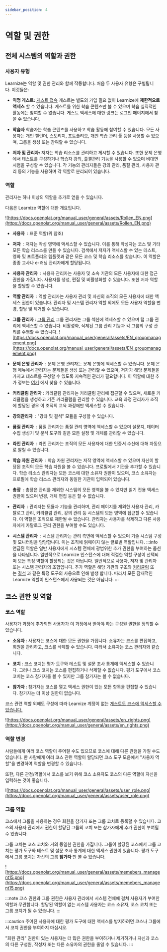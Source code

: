 ```yaml
---
sidebar_position: 4
---
```

# 역할 및 권한

## 전체 시스템의 역할과 권한

### 사용자 유형

Learnize는 역할 및 권한 관리와 함께 작동합니다. 처음 두 사용자 유형은 구별됩니다. 이것들은:

- **익명 게스트:** 
    [게스트 접속](https://docs.openolat.org/manual_user/general/Guest_access/)
    게스트는 별도의 가입 필요 없이 Learnize에 **제한적으로 액세스** 할 수 있습니다. 게스트를 위한 학습 콘텐츠만 볼 수 있으며 학습 실직적인 활동에는 참여할 수 없습니다. 게스트 액세스에 대한 링크는 로그인 페이지에서 찾을 수 있습니다.

- **학습자**
    학습자는 학습 콘텐츠를 사용하고 학습 활동에 참여할 수 있습니다. 모든 사용자는 개인 캘린더, 스토리지, 포트폴리오, 개인 학습 관리 툴 등을 사용할 수 있으며, 그룹을 생성 또는 참여할 수 있습니다.

- **저자 및 관리자:**
    저자는 학습 리소스를 관리하고 게시할 수 있습니다. 또한 문제 은행에서 테스트를 구성하거나 학습자 강의, 출결관리 기능을 사용할 수 있으며 비대면 시험을 구성할 수 있습니다. 각 기능의 관리자들은 강의 관리, 품질 관리, 사용자 관리 등의 기능을 사용하며 각 역할로 분리되어 있습니다.

### 역할

관리자는 하나 이상의 역할을 추가로 얻을 수 있습니다.

다음은 Learnize 역할에 대한 개요입니다.

![https://docs.openolat.org/manual_user/general/assets/Rollen_EN.png](https://docs.openolat.org/manual_user/general/assets/Rollen_EN.png)

- **사용자** 
    : 표준 역할(위 참조)

- **저자** 
    : 저자는 작성 영역에 액세스할 수 있습니다. 이를 통해 작성자는 코스 및 기타 모든 학습 리소스를 만들 수 있습니다. 검색에서 저자가 액세스할 수 있는 테스트, 영화 및 포트폴리오 템플릿과 같은 모든 코스 및 학습 리소스를 찾습니다. 이 역할은 종종 교사나 e-러닝 관리자에게 할당됩니다.

- **사용자 관리자** 
    : 사용자 관리자는 사용자 및 소속 기관의 모든 사용자에 대한 접근 권한을 가집니다. 사용자를 생성, 편집 및 비활성화할 수 있습니다. 또한 저자 역할을 할당할 수 있습니다.

- **역할 관리자** 
    : 역할 관리자는 사용자 관리 및 자신의 조직의 모든 사용자에 대한 액세스 권한이 있습니다. 관리자 및 시스템 관리자 역할 외에도 모든 사용자 역할을 변경, 할당 및 제거할 수 있습니다.

- **그룹 관리자** 
    : [그룹 관리](https://confluence.openolat.org/display/OO130EN/Group+Management) 그룹 관리자는 그룹 섹션에 액세스할 수 있으며 탭 그룹 관리에 액세스할 수 있습니다. 비활성화, 삭제된 그룹 관리 기능과 각 그룹의 구성 관리를 수행할 수 있습니다.
![https://docs.openolat.org/manual_user/general/assets/EN_groupmanagement.png](https://docs.openolat.org/manual_user/general/assets/EN_groupmanagement.png)
    
- **문제 은행 관리자** 
    : 문제 은행 관리자는 문제 은행에 액세스할 수 있습니다. 문제 은행 메뉴에서 관리자는 문제들을 생성 또는 관리할 수 있으며, 저자가 해당 문제들을 가지고 테스트를 구성할 수 있도록 지속적인 관리가 필요합니다. 이 역할에 대한 추가 정보는 [여기](https://confluence.openolat.org/display/OO112DE/Question+Bank+Administration) 에서 찾을 수 있습니다.

- **커리큘럼 관리자** 
    : 커리큘럼 관리자는 커리큘럼 관리에 접근할 수 있으며, 새로운 커리큘럼을 생성하고 기존 커리큘럼을 관리할 수 있습니다. 교육 과정 관리자가 조직에 할당된 경우 이 조직의 교육 과정에만 액세스할 수 있습니다.
    
- **강의관리자** 
    : "강좌 및 결석" 모듈을 구성할 수 있습니다.

- **품질 관리자** 
    : 품질 관리자는 품질 관리 영역에 액세스할 수 있으며 설문지, 데이터 수집 생성기 및 분석 도구와 같은 모든 설정 및 개체를 관리할 수 있습니다.

- **라인 관리자** 
    : 라인 관리자는 조직의 모든 사용자에 대한 인증서 수신에 대해 자동으로 알릴 수 있습니다.

- **학습 자원 관리자** 
    : 학습 자원 관리자는 저작 영역에 액세스할 수 있으며 자신이 할당된 조직의 모든 학습 자원을 볼 수 있습니다. 프로필에서 기관을 추가할 수 있습니다. 학습 리소스 관리자는 모든 코스에 대한 소유자 권한이 있으며, 코스 소유자는 프로필에 학습 리소스 관리자와 동일한 기관이 입력되어 있습니다.

- **총장** 
    : 총장은 관리를 제외한 시스템의 모든 영역을 볼 수 있지만 읽기 전용 액세스 권한이 있으며 변경, 개체 편집 등은 할 수 없습니다.

- **관리자** 
    : 관리자는 모듈과 기능을 관리하며, 관리 페이지를 제외한 사용자 관리, 카탈로그 관리, 커리큘럼 관리, 강의 관리 등 시스템의 모든 영역에 접근할 수 있습니다. 이 역할은 조직으로 제한될 수 있습니다. 관리자는 사용자를 삭제하고 다른 사용자에게 카탈로그 관리 권한을 부여할 수도 있습니다.

- **시스템 관리자** 
    : 시스템 관리자는 관리 측면에 액세스할 수 있으며 기술 시스템 구성 및 모니터링을 담당합니다. 이는 조직에 얽매이지 않는 글로벌 역할입니다.
:::info
언급된 역할은 일반 사용자에게 시스템 전체에 광범위한 추가 권한을 부여하는 옵션을 나타냅니다. 일반적으로 Learnize 인스턴스에 대해 적절한 역할 구성이 선택되며 모든 특정 역할이 할당되는 것은 아닙니다. 일반적으로 사용자, 저자 및 관리자 또는 시스템 관리자의 조합입니다. 추가 역할은 해당 기관의 구조와 [커리큘럼](../curriculum/Curriculum_Management.md) 또는 [결석](https://docs.openolat.org/manual_user/course_operation/Lectures_and_absences/) 과 같은 특정 도구의 사용으로 인해 발생 합니다. 따라서 모든 잠재적인 Learnize 역할이 인스턴스에서 사용되는 것은 아닙니다.
:::

## 코스 권한 및 역할

### 코스 역할

사용자가 과정에 추가되면 사용자가 이 과정에서 받아야 하는 구성원 권한을 정의할 수 있습니다.

- **소유자**
    : 사용자는 코스에 대한 모든 권한을 가집니다. 소유자는 코스를 편집하고, 회원을 관리하고, 코스를 삭제할 수 있습니다. 따라서 소유자는 코스 관리자와 같습니다.
    
- **코치**
    : 코스 코치는 평가 도구와 테스트 및 설문 조사 통계에 액세스할 수 있습니다. 그러나 코스 코치는 코스를 편집하거나 삭제할 수 없습니다. 평가 도구에서 코스 코치는 코스 참가자를 볼 수 있지만 그룹 참가자는 볼 수 없습니다.
    
- **참가자**
    : 참가자는 코스를 열고 액세스 권한이 있는 모든 항목을 편집할 수 있습니다. 참가자는 더 이상 권한이 없습니다.
    

코스 관련 역할 외에도 구성에 따라 Learnize 계정이 없는 [게스트도 코스에 액세스할 수 있습니다.](https://docs.openolat.org/manual_user/general/Guest_access/)

![https://docs.openolat.org/manual_user/general/assets/en_rights.png](https://docs.openolat.org/manual_user/general/assets/en_rights.png)

### 역할 변경

사람들에게 여러 코스 역할이 주어질 수도 있으므로 코스에 대해 다른 관점을 가질 수도 있습니다. 한 사람에게 여러 코스 관련 역할이 할당되면 코스 도구 모음에서 "사용자 역할"을 변경하여 역할을 변경할 수 있습니다.

또한, 다른 관점/역할에서 코스를 보기 위해 코스 소유자도 코스의 다른 역할에 자신을 입력하는 것이 좋습니다.

![https://docs.openolat.org/manual_user/general/assets/user_role.png](https://docs.openolat.org/manual_user/general/assets/user_role.png)

### 그룹 역할

코스에서 그룹을 사용하는 경우 회원을 참가자 또는 그룹 코치로 등록할 수 있습니다. 코스의 사용자 관리에서 권한이 할당된 그룹의 코치 또는 참가자에게 추가 권한이 부여될 수 있습니다.

그룹 코치는 코스 코치와 거의 동일한 권한을 가집니다. 그룹이 할당된 코스에서 그룹 코치는 평가 도구와 테스트 및 설문 조사 통계에 대한 액세스 권한이 있습니다. 평가 도구에서 그룹 코치는 자신의 그룹 **참가자** 만 볼 수 있습니다.

![https://docs.openolat.org/manual_user/general/assets/memebers_managent15.png](https://docs.openolat.org/manual_user/general/assets/memebers_managent15.png)

:::note
코스 권한과 그룹 권한은 사용자 관리에서 시스템 전체에 걸쳐 사용자가 부여한 역할과 무관합니다. 할당된 역할이 없는 시스템 사용자는 코스 소유자, 코스 코치 또는 그룹 코치가 될 수 있습니다.
:::

:::caution
주어진 사용자에 대한 평가 도구에 대한 액세스를 방지하려면 코스나 그룹에서 코치 권한을 부여하지 마십시오.

"회원 관리" 권한이 있는 사용자는 더 많은 권한을 부여하거나 제거하거나 자신과 코스의 다른 구성원, 작성자 또는 다른 소유자의 권한을 줄일 수 있습니다.
:::